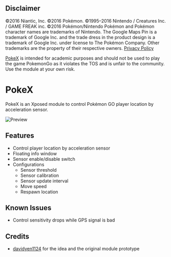## Disclaimer
&copy;2016 Niantic, Inc. &copy;2016 Pokémon. &copy;1995–2016 Nintendo / Creatures Inc. / GAME FREAK inc. &copy;2016 Pokémon/Nintendo Pokémon and Pokémon character names are trademarks of Nintendo. The Google Maps Pin is a trademark of Google Inc. and the trade dress in the product design is a trademark of Google Inc. under license to The Pokémon Company. Other trademarks are the property of their respective owners. [Privacy Policy](http://www.pokemon.com/us/privacy-policy/)

[PokeX](https://github.com/hiking93/PokeX) is intended for academic purposes and should not be used to play the game PokemonGo as it violates the TOS and is unfair to the community. Use the module at your own risk.

# PokeX
PokeX is an Xposed module to control Pokémon GO player location by acceleration sensor.

![Preview](http://i.imgur.com/ffovtTW.png)

## Features
- Control player location by acceleration sensor
- Floating info window
- Sensor enable/disable switch
- Configurations
  - Sensor threshold
  - Sensor calibration
  - Sensor update interval
  - Move speed
  - Respawn location

## Known Issues
- Control sensitivity drops while GPS signal is bad

## Credits
- [davidyen1124](https://github.com/davidyen1124) for the idea and the original module prototype





